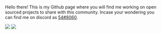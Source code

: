 Hello there! This is my Github page where you will find me working on open sourced projects to share with this community. Incase your wondering you can find me on discord as [54#8060](https://discord.com/).

<img src="https://github-readme-stats.vercel.app/api?username=risphs&show_icons=true&count_private=true&theme=react&hide_border=true&bg_color=0D1117"/>
<img src="https://activity-graph.herokuapp.com/graph?username=risphs&bg_color=0D1117&color=5BCDEC&line=5BCDEC&point=FFFFFF&hide_border=true">
